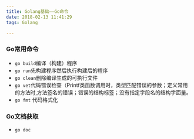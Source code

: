 ```yaml
---
title: Golang基础——Go命令
date: 2018-02-13 11:41:29
tags: Golang

---
```

### Go常用命令

- `go build`编译（构建）程序
- `go run`先构建程序然后执行构建后的程序
- `go clean`删除编译生成的可执行文件
- `go vet`代码错误检查（Printf类函数调用时，类型匹配错误的参数；定义常用的方法时,方法签名的错误；错误的结构标签；没有指定字段名的结构字面量。
- `go fmt` 代码格式化


### Go文档获取

- `go doc` 
